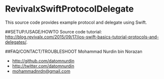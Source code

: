 # RevivalxSwiftProtocolDelegate
This source code provides example protocol and delegate using Swift.

##SETUP/USAGE/HOWTO
Source code tutorial: http://blog.revivalx.com/2015/09/17/ios-swift-basics-tutorial-protocols-and-delegates/.

##FAQ/CONTACT/TROUBLESHOOT
Mohammad Nurdin bin Norazan

- http://github.com/datomnurdin
- http://twitter.com/datomnurdin
- mohammadnrdn@gmail.com
